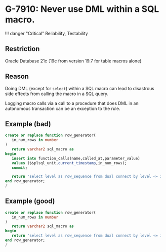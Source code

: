 # G-7910: Never use DML within a SQL macro.

!!! danger "Critical"
    Reliability, Testability

## Restriction

Oracle Database 21c (19c from version 19.7 for table macros alone)

## Reason

Doing DML (except for `select`) within a SQL macro can lead to disastrous side effects from calling the macro in a SQL query.

Logging macro calls via a call to a procedure that does DML in an autonomous transaction can be an exception to the rule.

## Example (bad)

``` sql
create or replace function row_generator(
   in_num_rows in number
)
   return varchar2 sql_macro as
begin
   insert into function_calls(name,called_at,parameter_value)
   values ($$plsql_unit,current_timestamp,in_num_rows);
   commit;

   return 'select level as row_sequence from dual connect by level <= in_num_rows';
end row_generator;
/
```

## Example (good)

``` sql
create or replace function row_generator(
   in_num_rows in number
)
   return varchar2 sql_macro as
begin
   return 'select level as row_sequence from dual connect by level <= in_num_rows';
end row_generator;
/
```